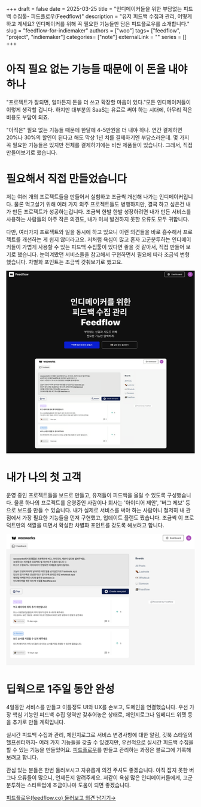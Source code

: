 +++ 
draft = false
date = 2025-03-25
title = "인디메이커들을 위한 부담없는 피드백 수집툴- 피드플로우(Feedflow)"
description = "유저 피드백 수집과 관리, 어떻게 하고 계세요? 인디메이커를 위해 꼭 필요한 기능들만 담은 피드플로우를 소개합니다."
slug = "feedflow-for-indiemaker"
authors = ["woo"]
tags= ["feedflow", "project", "indiemaker"]
categories= ["note"]
externalLink = ""
series = []
+++

# 아직 필요 없는 기능들 때문에 이 돈을 내야 하나
"프로젝트가 잘되면, 얼마든지 돈을 더 쓰고 확장할 마음이 있다."모든 인디메이커들이 이렇게 생각할 겁니다. 하지만 대부분의 SaaS는 유료로 써야 하는 시대에, 아무리 적은 비용도 부담이 되죠.

"아직은" 필요 없는 기능들 때문에 한달에 4-5만원을 더 내야 하나. 연간 결제하면 20%나 30%의 할인이 된다고 해도 막상 1년 치를 결제하기엔 부담스러운데. 몇 가지 꼭 필요한 기능들은 있지만 전체를 결제하기에는 비싼 제품들이 있습니다. 그래서, 직접 만들어보기로 했습니다.  

# 필요해서 직접 만들었습니다
저는 여러 개의 프로젝트들을 만들어서 실험하고 조금씩 개선해 나가는 인디메이커입니다. 물론 먹고살기 위해 여러 가지 외주 프로젝트들도 병행하지만, 결국 하고 싶은건 내가 만든 프로젝트가 성공하는겁니다. 조금씩 한발 한발 성장하려면 내가 만든 서비스를 사용하는 사람들의 아주 작은 의견도, 내가 미처 발견하지 못한 오류도 모두 귀합니다.  

다만, 여러가지 프로젝트와 일을 동시에 하고 있으니 이런 의견들을 바로 흡수해서 프로젝트를 개선하는 게 쉽지 않더라고요. 저처럼 욕심이 많고 혼자 고군분투하는 인디메이커들이 가볍게 사용할 수 있는 피드백 수집툴이 있다면 좋을 것 같아서, 직접 만들어 보기로 했습니다. 눈여겨봤던 서비스들을 참고해서 구현하면서 필요에 따라 조금씩 변형 했습니다. 차별화 포인트는 조금씩 갖춰보기로 했고요.

![](/images/feedflow.png)

# 내가 나의 첫 고객
운영 중인 프로젝트들을 보드로 만들고, 유저들이 피드백을 올릴 수 있도록 구성했습니다. 물론 하나의 프로젝트를 운영중인 사람이나 회사는 '아이디어 제안', '버그 제보' 등으로 보드를 만들 수 있습니다. 내가 실제로 서비스를 써야 하는 사람이니 철저히 내 관점에서 가장 필요한 기능들을 먼저 구현했고, 업데이트 플랜도 짰습니다. 조금씩 이 프로덕트만의 색깔을 띠면서 확실한 차별화 포인트를 갖도록 해보려고 합니다.

![](/images/feedflow-wooworks.png)

# 딥웍으로 1주일 동안 완성
4일동안 서비스를 만들고 이틀정도 UI와 UX를 손보고, 도메인을 연결했습니다. 우선 가장 핵심 기능인 피드백 수집 영역만 갖추어놓은 상태로, 체인지로그나 임베디드 위젯 등을 추가로 만들 계획입니다.

실시간 피드백 수집과 관리, 체인지로그로 서비스 변경사항에 대한 알림, 깃북 스타일의 헬프센터까지- 여러 가지 기능들을 갖출 수 있겠지만, 우선적으로 실시간 피드백 수집을 할 수 있는 기능을 만들었어요. [피드플로우](https://feedflow.co)를 만들고 관리하는 과정은 블로그에 기록해보려고 합니다. 

관심 있는 분들은 한번 둘러보시고 자유롭게 의견 주셔도 좋겠습니다. 아직 잡지 못한 버그나 오류들이 많으니, 언제든지 알려주세요. 저같이 욕심 많은 인디메이커들에게, 고군분투하는 스타트업에 조금이나마 도움이 되면 좋겠습니다.  

[피드플로우(feedflow.co) 둘러보고 의견 남기기→](https://feedflow.co/home/wooworks)
